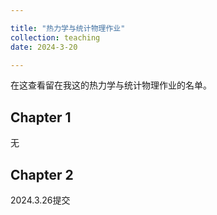 ```yaml
---

title: "热力学与统计物理作业"
collection: teaching
date: 2024-3-20

---
```

在这查看留在我这的热力学与统计物理作业的名单。

Chapter 1
---
无

Chapter 2
---
2024.3.26提交
